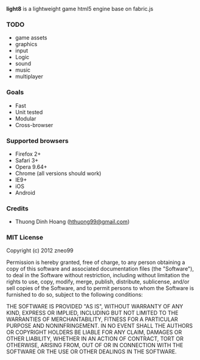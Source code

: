 **light8** is a lightweight game html5 engine base on fabric.js

### TODO
- game assets
- graphics
- input
- Logic
- sound
- music
- multiplayer

### Goals
- Fast
- Unit tested
- Modular
- Cross-browser

### Supported browsers

- Firefox 2+
- Safari 3+
- Opera 9.64+
- Chrome (all versions should work)
- IE9+
- iOS
- Android

### Credits

- Thuong Dinh Hoang (hthuong99@gmail.com)

### MIT License

Copyright (c) 2012 zneo99

Permission is hereby granted, free of charge, to any person obtaining a copy
of this software and associated documentation files (the "Software"), to deal
in the Software without restriction, including without limitation the rights
to use, copy, modify, merge, publish, distribute, sublicense, and/or sell
copies of the Software, and to permit persons to whom the Software is
furnished to do so, subject to the following conditions:

THE SOFTWARE IS PROVIDED "AS IS", WITHOUT WARRANTY OF ANY KIND, EXPRESS OR
IMPLIED, INCLUDING BUT NOT LIMITED TO THE WARRANTIES OF MERCHANTABILITY,
FITNESS FOR A PARTICULAR PURPOSE AND NONINFRINGEMENT. IN NO EVENT SHALL THE
AUTHORS OR COPYRIGHT HOLDERS BE LIABLE FOR ANY CLAIM, DAMAGES OR OTHER
LIABILITY, WHETHER IN AN ACTION OF CONTRACT, TORT OR OTHERWISE, ARISING FROM,
OUT OF OR IN CONNECTION WITH THE SOFTWARE OR THE USE OR OTHER DEALINGS IN THE
SOFTWARE.